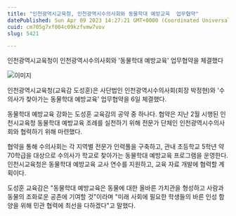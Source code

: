 ```yaml
---
title: "인천광역시교육청, 인천광역시수의사회와 동물학대 예방교육  업무협약"
datePublished: Sun Apr 09 2023 14:27:21 GMT+0000 (Coordinated Universal Time)
cuid: cm705g7xf004c09kzfvmw7vov
slug: 5421

---
```



인천광역시교육청이 인천광역시수의사회와 '동물학대 예방교육' 업무협약을 체결했다

![이미지](https://cdn.hashnode.com/res/hashnode/image/upload/v1739258239795/ae6aa7d3-6fd1-4654-baa0-0da9ccfe0d4c.jpeg)

인천광역시교육청(교육감 도성훈)은 사단법인 인천광역시수의사회(회장 박정현)와 '수의사가 찾아가는 동물학대 예방교육' 업무협약을 6일 체결했다.

동물학대 예방교육 강화는 도성훈 교육감의 공약 중 하나다. 협약은 지난 2월 시행된 인천시교육청 동물학대 예방교육 조례를 실천하기 위해 전문가 단체인 인천광역시수의사회와 협력하기 위해 마련했다.

협약을 통해 수의사회는 각 지역별 전문가 인력풀을 구축하고, 관내 초등학교 5학년 약 70학급을 대상으로 수의사가 학교로 찾아가는 동물학대 예방교육 프로그램을 운영한다. 인천시교육청은 동물학대 예방교육 교사 연수를 지원하고, 교육 자료 개발에 협력할 계획이다.

도성훈 교육감은 "동물학대 예방교육은 동물에 대한 올바른 가치관을 형성하고 사람과 동물의 조화로운 공존에 기여할 것"이라며 "미래 사회에 필요한 학생들의 바른 인성 함양을 위해 민관 협력에 최선을 다하겠다"고 말했다.